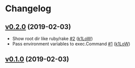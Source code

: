 # Changelog

## [v0.2.0](https://github.com/k1LoW/mk/compare/78e284545d1b...v0.2.0) (2019-02-03)

* Show root dir like ruby/rake [#2](https://github.com/k1LoW/mk/pull/2) ([k1LoW](https://github.com/k1LoW))
* Pass environment variables to exec.Command [#1](https://github.com/k1LoW/mk/pull/1) ([k1LoW](https://github.com/k1LoW))

## [v0.1.0](https://github.com/k1LoW/mk/compare/78e284545d1b...v0.1.0) (2019-02-03)
